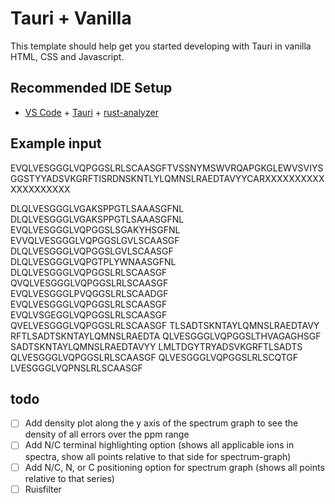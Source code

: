 # Tauri + Vanilla

This template should help get you started developing with Tauri in vanilla HTML, CSS and Javascript.

## Recommended IDE Setup

- [VS Code](https://code.visualstudio.com/) + [Tauri](https://marketplace.visualstudio.com/items?itemName=tauri-apps.tauri-vscode) + [rust-analyzer](https://marketplace.visualstudio.com/items?itemName=rust-lang.rust-analyzer)

## Example input

EVQLVESGGGLVQPGGSLRLSCAASGFTVSSNYMSWVRQAPGKGLEWVSVIYSGGSTYYADSVKGRFTISRDNSKNTLYLQMNSLRAEDTAVYYCARXXXXXXXXXXXXXXXXXXXX


DLQLVESGGGLVGAKSPPGTLSAAASGFNL
DLQLVESGGGLVGAKSPPGTLSAAASGFNL
EVQLVESGGGLVQPGGSLSGAKYHSGFNL
EVVQLVESGGGLVQPGGSLGVLSCAASGF
DLQLVESGGGLVQPGGSLGVLSCAASGF
DLQLVESGGGLVQPGTPLYWNAASGFNL
DLQLVESGGGLVQPGGSLRLSCAASGF
QVQLVESGGGLVQPGGSLRLSCAASGF
EVQLVESGGGLPVQGGSLRLSCAADGF
EVQLVESGGGLVQPGGSLRLSCAASGF
EVQLVSGEGGLVQPGGSLRLSCAASGF
QVELVESGGGLVQPGGSLRLSCAASGF
TLSADTSKNTAYLQMNSLRAEDTAVY
RFTLSADTSKNTAYLQMNSLRAEDTA
QLVESGGGLVQPGGSLTHVAGAGHSGF
SADTSKNTAYLQMNSLRAEDTAVYY
LMLTDGYTRYADSVKGRFTLSADTS
QLVESGGGLVQPGGSLRLSCAASGF
QLVESGGGLVQPGGSLRLSCQTGF
LVESGGGLVQPNSLRLSCAASGF

## todo
 - [ ] Add density plot along the y axis of the spectrum graph to see the density of all errors over the ppm range
 - [ ] Add N/C terminal highlighting option (shows all applicable ions in spectra, show all points relative to that side for spectrum-graph)
 - [ ] Add N/C, N, or C positioning option for spectrum graph (shows all points relative to that series)
 - [ ] Ruisfilter